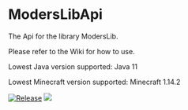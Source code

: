 # ModersLibApi
The Api for the library ModersLib.  

Please refer to the Wiki for how to use.

Lowest Java version supported: Java 11

Lowest Minecraft version supported: Minecraft 1.14.2

[![Release](https://jitpack.io/v/User/Repo.svg)](https://jitpack.io/awesomemoder316/moderslib-api)
[![](https://jitci.com/gh/awesomemoder316/ModersLib-api/svg)](https://jitci.com/gh/awesomemoder316/ModersLib-api)
